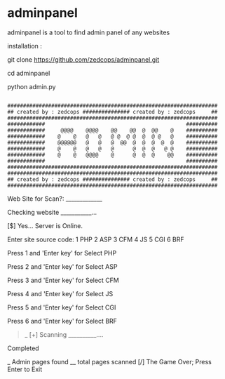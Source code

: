 # adminpanel
adminpanel is a tool to find admin panel of any websites

installation :

git clone https://github.com/zedcops/adminpanel.git

cd adminpanel

python admin.py

        ###################################################################
	## created by : zedcops ############### created by : zedcops     ##
	###################################################################
	############                                             ##########
	############     @@@@    @@@@    @@    @@  @  @@    @    ##########
	############    @    @   @   @   @ @  @ @  @  @ @   @    ##########
	############    @@@@@@   @   @   @  @@  @  @  @  @  @    ##########
	############    @    @   @   @   @      @  @  @   @ @    ##########
	############    @    @   @@@@    @      @  @  @    @@    ##########
	############                                             ##########
	###################################################################
	###################################################################
	## created by : zedcops ############### created by : zedcops     ##
	###################################################################
  
Web Site for Scan?: _____________
	
  Checking website ___________...
	
  [$] Yes... Server is Online.

Enter site source code:
1 PHP
2 ASP
3 CFM
4 JS
5 CGI
6 BRF

Press 1 and 'Enter key' for Select PHP


Press 2 and 'Enter key' for Select ASP


Press 3 and 'Enter key' for Select CFM


Press 4 and 'Enter key' for Select JS


Press 5 and 'Enter key' for Select CGI


Press 6 and 'Enter key' for Select BRF

> _
	 [+] Scanning __________....
   
   
   

Completed 

_  Admin pages found
__  total pages scanned
[/] The Game Over; Press Enter to Exit
